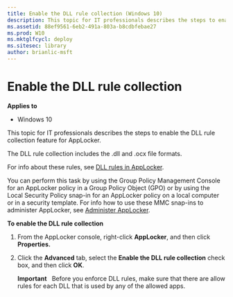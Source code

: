```yaml
---
title: Enable the DLL rule collection (Windows 10)
description: This topic for IT professionals describes the steps to enable the DLL rule collection feature for AppLocker.
ms.assetid: 88ef9561-6eb2-491a-803a-b8cdbfebae27
ms.prod: W10
ms.mktglfcycl: deploy
ms.sitesec: library
author: brianlic-msft
---
```


# Enable the DLL rule collection


**Applies to**

-   Windows 10

This topic for IT professionals describes the steps to enable the DLL rule collection feature for AppLocker.

The DLL rule collection includes the .dll and .ocx file formats.

For info about these rules, see [DLL rules in AppLocker](dll-rules-in-applocker.md).

You can perform this task by using the Group Policy Management Console for an AppLocker policy in a Group Policy Object (GPO) or by using the Local Security Policy snap-in for an AppLocker policy on a local computer or in a security template. For info how to use these MMC snap-ins to administer AppLocker, see [Administer AppLocker](administer-applocker.md#bkmk-using-snapins).

**To enable the DLL rule collection**

1.  From the AppLocker console, right-click **AppLocker**, and then click **Properties.**

2.  Click the **Advanced** tab, select the **Enable the DLL rule collection** check box, and then click **OK**.

    **Important**  
    Before you enforce DLL rules, make sure that there are allow rules for each DLL that is used by any of the allowed apps.

     

 

 






